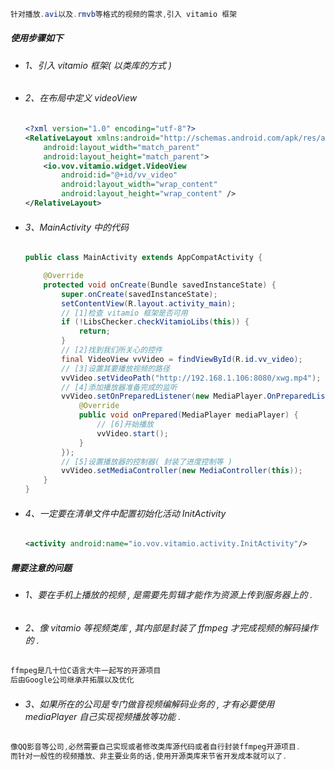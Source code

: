 ```java
针对播放.avi以及.rmvb等格式的视频的需求,引入 vitamio 框架
```

##### 使用步骤如下

* ###### 1、引入 vitamio 框架\( 以类库的方式 \)
* ###### 2、在布局中定义 videoView

  ```xml
  <?xml version="1.0" encoding="utf-8"?>
  <RelativeLayout xmlns:android="http://schemas.android.com/apk/res/android"
      android:layout_width="match_parent"
      android:layout_height="match_parent">
      <io.vov.vitamio.widget.VideoView
          android:id="@+id/vv_video"
          android:layout_width="wrap_content"
          android:layout_height="wrap_content" />
  </RelativeLayout>
  ```
* ###### 3、MainActivity 中的代码

  ```java
  public class MainActivity extends AppCompatActivity {

      @Override
      protected void onCreate(Bundle savedInstanceState) {
          super.onCreate(savedInstanceState);
          setContentView(R.layout.activity_main);
          // [1]检查 vitamio 框架是否可用
          if (!LibsChecker.checkVitamioLibs(this)) {
              return;
          }
          // [2]找到我们所关心的控件
          final VideoView vvVideo = findViewById(R.id.vv_video);
          // [3]设置其要播放视频的路径
          vvVideo.setVideoPath("http://192.168.1.106:8080/xwg.mp4");
          // [4]添加播放器准备完成的监听
          vvVideo.setOnPreparedListener(new MediaPlayer.OnPreparedListener() {
              @Override
              public void onPrepared(MediaPlayer mediaPlayer) {
                  // [6]开始播放
                  vvVideo.start();
              }
          });
          // [5]设置播放器的控制器( 封装了进度控制等 )
          vvVideo.setMediaController(new MediaController(this));
      }
  }
  ```
* ###### 4、一定要在清单文件中配置初始化活动 InitActivity

  ```xml
  <activity android:name="io.vov.vitamio.activity.InitActivity"/>
  ```

##### 需要注意的问题

* ###### 1、要在手机上播放的视频 , 是需要先剪辑才能作为资源上传到服务器上的 .
* ###### 2、像 vitamio 等视频类库 , 其内部是封装了 ffmpeg 才完成视频的解码操作的 .

```java
ffmpeg是几十位C语言大牛一起写的开源项目
后由Google公司继承并拓展以及优化
```

* ###### 3、如果所在的公司是专门做音视频编解码业务的 , 才有必要使用 mediaPlayer 自己实现视频播放等功能 .

```java
像QQ影音等公司,必然需要自己实现或者修改类库源代码或者自行封装ffmpeg开源项目.
而针对一般性的视频播放、非主要业务的话,使用开源类库来节省开发成本就可以了.
```



